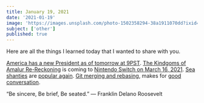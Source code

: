 ```yaml
---
title: January 19, 2021
date: '2021-01-19'
image: 'https://images.unsplash.com/photo-1502358294-38a1911070dd?ixid=MXwxMjA3fDB8MHxwaG90by1wYWdlfHx8fGVufDB8fHw%3D&ixlib=rb-1.2.1&auto=format&fit=crop&w=1050&q=80'
subject: ['other']
published: true
---
```


Here are all the things I learned today that I wanted to share with you.

[America has a new President as of tomorrow at 9PST](https://en.wikipedia.org/wiki/Presidency_of_Joe_Biden).
[The Kindgoms of Amalur Re-Reckoning](https://amalur.thqnordic.com/) is coming to [Nintendo Switch on March 16, 2021](https://www.youtube.com/watch?v=SRXASceTh24). [Sea shanties](https://rb.gy/di8akm) are [popular again](https://rb.gy/oxrtzr). [Git merging and rebasing](https://www.atlassian.com/git/tutorials/merging-vs-rebasing), makes for [good conversation](https://www.linkedin.com/in/nathan-hamilton-3864b520/).

“Be sincere, Be brief, Be seated.” ― Franklin Delano Roosevelt
